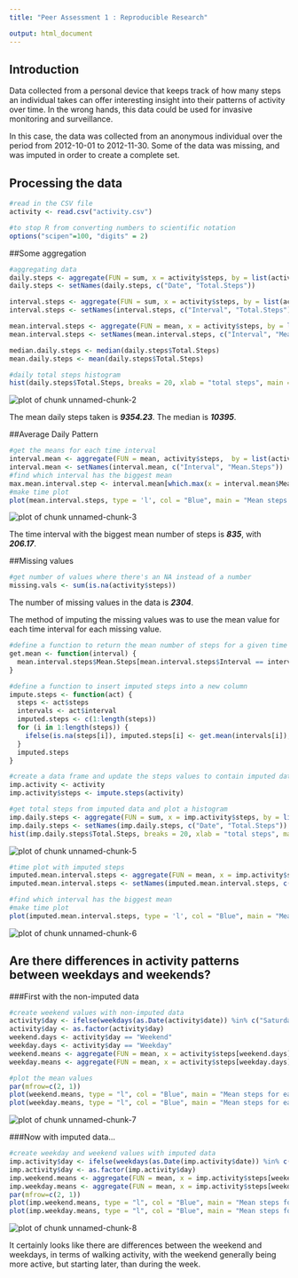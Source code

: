 ```yaml
---
title: "Peer Assessment 1 : Reproducible Research"

output: html_document
---
```


## Introduction

Data collected from a personal device that keeps track of how many steps an individual takes can offer interesting insight into their patterns of activity over time. In the wrong hands, this data could be used for invasive monitoring and surveillance. 

In this case, the data was collected from an anonymous individual over the period from 2012-10-01 to 2012-11-30. Some of the data was missing, and was imputed in order to create a complete set.

## Processing the data


```r
#read in the CSV file
activity <- read.csv("activity.csv")

#to stop R from converting numbers to scientific notation
options("scipen"=100, "digits" = 2)
```

##Some aggregation


```r
#aggregating data
daily.steps <- aggregate(FUN = sum, x = activity$steps, by = list(activity$date), na.rm = TRUE)
daily.steps <- setNames(daily.steps, c("Date", "Total.Steps"))

interval.steps <- aggregate(FUN = sum, x = activity$steps, by = list(activity$interval), na.rm = TRUE)
interval.steps <- setNames(interval.steps, c("Interval", "Total.Steps"))

mean.interval.steps <- aggregate(FUN = mean, x = activity$steps, by = list(activity$interval), na.rm = TRUE)
mean.interval.steps <- setNames(mean.interval.steps, c("Interval", "Mean.Steps"))

median.daily.steps <- median(daily.steps$Total.Steps)
mean.daily.steps <- mean(daily.steps$Total.Steps)

#daily total steps histogram
hist(daily.steps$Total.Steps, breaks = 20, xlab = "total steps", main = "Daily Total Steps")
```

![plot of chunk unnamed-chunk-2](figure/unnamed-chunk-2.png) 

The mean daily steps taken is ***9354.23***. The median is ***10395***.

##Average Daily Pattern


```r
#get the means for each time interval
interval.mean <- aggregate(FUN = mean, activity$steps,  by = list(activity$interval), na.rm = TRUE)
interval.mean <- setNames(interval.mean, c("Interval", "Mean.Steps"))
#find which interval has the biggest mean
max.mean.interval.step <- interval.mean[which.max(x = interval.mean$Mean.Steps),]
#make time plot
plot(mean.interval.steps, type = 'l', col = "Blue", main = "Mean steps for each time interval", xlab = "Time Interval", ylab = "Mean Steps")
```

![plot of chunk unnamed-chunk-3](figure/unnamed-chunk-3.png) 

The time interval with the biggest mean number of steps is ***835***, with ***206.17***.


##Missing values


```r
#get number of values where there's an NA instead of a number
missing.vals <- sum(is.na(activity$steps))
```

The number of missing values in the data is ***2304***.

The method of imputing the missing values was to use the mean value for each time interval for each missing value.


```r
#define a function to return the mean number of steps for a given time interval
get.mean <- function(interval) {
  mean.interval.steps$Mean.Steps[mean.interval.steps$Interval == interval]
}

#define a function to insert imputed steps into a new column
impute.steps <- function(act) {
  steps <- act$steps
  intervals <- act$interval
  imputed.steps <- c(1:length(steps))
  for (i in 1:length(steps)) {
    ifelse(is.na(steps[i]), imputed.steps[i] <- get.mean(intervals[i]), imputed.steps[i] <- steps[i])
  }  
  imputed.steps
}

#create a data frame and update the steps values to contain imputed data
imp.activity <- activity
imp.activity$steps <- impute.steps(activity)

#get total steps from imputed data and plot a histogram
imp.daily.steps <- aggregate(FUN = sum, x = imp.activity$steps, by = list(imp.activity$date), na.rm = TRUE)
imp.daily.steps <- setNames(imp.daily.steps, c("Date", "Total.Steps"))
hist(imp.daily.steps$Total.Steps, breaks = 20, xlab = "total steps", main = "Daily Total Steps")
```

![plot of chunk unnamed-chunk-5](figure/unnamed-chunk-5.png) 



```r
#time plot with imputed steps
imputed.mean.interval.steps <- aggregate(FUN = mean, x = imp.activity$steps, by = list(activity$interval), na.rm = TRUE)
imputed.mean.interval.steps <- setNames(imputed.mean.interval.steps, c("Interval", "Mean.Steps"))

#find which interval has the biggest mean
#make time plot
plot(imputed.mean.interval.steps, type = 'l', col = "Blue", main = "Mean steps for each time interval, with imputed values", xlab = "Time Interval", ylab = "Mean Steps")
```

![plot of chunk unnamed-chunk-6](figure/unnamed-chunk-6.png) 

## Are there differences in activity patterns between weekdays and weekends?

###First with the non-imputed data

```r
#create weekend values with non-imputed data
activity$day <- ifelse(weekdays(as.Date(activity$date)) %in% c("Saturday", "Sunday"), "Weekend", "Weekday")
activity$day <- as.factor(activity$day)
weekend.days <- activity$day == "Weekend"
weekday.days <- activity$day == "Weekday"
weekend.means <- aggregate(FUN = mean, x = activity$steps[weekend.days], by = list(activity$interval[weekend.days]), na.rm = TRUE)
weekday.means <- aggregate(FUN = mean, x = activity$steps[weekday.days], by = list(activity$interval[weekday.days]), na.rm = TRUE)

#plot the mean values
par(mfrow=c(2, 1))
plot(weekend.means, type = "l", col = "Blue", main = "Mean steps for each time interval, weekend", xlab = "Time Interval", ylab = "Mean Steps")
plot(weekday.means, type = "l", col = "Blue", main = "Mean steps for each time interval, weekday", xlab = "Time Interval", ylab = "Mean Steps")
```

![plot of chunk unnamed-chunk-7](figure/unnamed-chunk-7.png) 

###Now with imputed data...

```r
#create weekday and weekend values with imputed data
imp.activity$day <- ifelse(weekdays(as.Date(imp.activity$date)) %in% c("Saturday", "Sunday"), "Weekend", "Weekday")
imp.activity$day <- as.factor(imp.activity$day)
imp.weekend.means <- aggregate(FUN = mean, x = imp.activity$steps[weekend.days], by = list(imp.activity$interval[weekend.days]))
imp.weekday.means <- aggregate(FUN = mean, x = imp.activity$steps[weekday.days], by = list(imp.activity$interval[weekday.days]))
par(mfrow=c(2, 1))
plot(imp.weekend.means, type = "l", col = "Blue", main = "Mean steps for each time interval, with imputed data, weekend", xlab = "Time Interval", ylab = "Mean Steps")
plot(imp.weekday.means, type = "l", col = "Blue", main = "Mean steps for each time interval, with imputed data, weekday", xlab = "Time Interval", ylab = "Mean Steps")
```

![plot of chunk unnamed-chunk-8](figure/unnamed-chunk-8.png) 

It certainly looks like there are differences between the weekend and weekdays, in terms of walking activity, with the weekend generally being more active, but starting later, than during the week.

